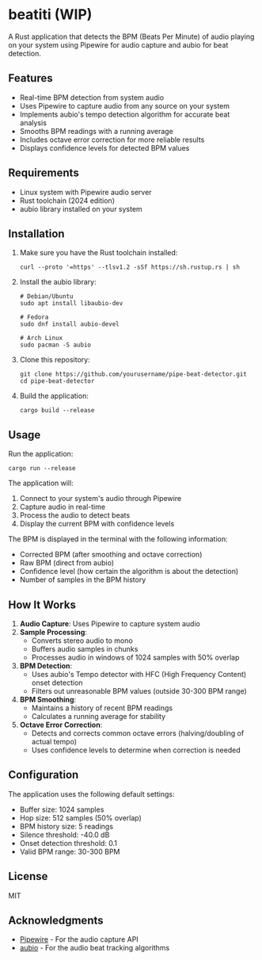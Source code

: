# beatiti (WIP)

A Rust application that detects the BPM (Beats Per Minute) of audio playing on your system using Pipewire for audio capture and aubio for beat detection.

## Features

- Real-time BPM detection from system audio
- Uses Pipewire to capture audio from any source on your system
- Implements aubio's tempo detection algorithm for accurate beat analysis
- Smooths BPM readings with a running average
- Includes octave error correction for more reliable results
- Displays confidence levels for detected BPM values

## Requirements

- Linux system with Pipewire audio server
- Rust toolchain (2024 edition)
- aubio library installed on your system

## Installation

1. Make sure you have the Rust toolchain installed:
   ```
   curl --proto '=https' --tlsv1.2 -sSf https://sh.rustup.rs | sh
   ```

2. Install the aubio library:
   ```
   # Debian/Ubuntu
   sudo apt install libaubio-dev
   
   # Fedora
   sudo dnf install aubio-devel
   
   # Arch Linux
   sudo pacman -S aubio
   ```

3. Clone this repository:
   ```
   git clone https://github.com/yourusername/pipe-beat-detector.git
   cd pipe-beat-detector
   ```

4. Build the application:
   ```
   cargo build --release
   ```

## Usage

Run the application:

```
cargo run --release
```

The application will:
1. Connect to your system's audio through Pipewire
2. Capture audio in real-time
3. Process the audio to detect beats
4. Display the current BPM with confidence levels

The BPM is displayed in the terminal with the following information:
- Corrected BPM (after smoothing and octave correction)
- Raw BPM (direct from aubio)
- Confidence level (how certain the algorithm is about the detection)
- Number of samples in the BPM history

## How It Works

1. **Audio Capture**: Uses Pipewire to capture system audio
2. **Sample Processing**: 
   - Converts stereo audio to mono
   - Buffers audio samples in chunks
   - Processes audio in windows of 1024 samples with 50% overlap
3. **BPM Detection**:
   - Uses aubio's Tempo detector with HFC (High Frequency Content) onset detection
   - Filters out unreasonable BPM values (outside 30-300 BPM range)
4. **BPM Smoothing**:
   - Maintains a history of recent BPM readings
   - Calculates a running average for stability
5. **Octave Error Correction**:
   - Detects and corrects common octave errors (halving/doubling of actual tempo)
   - Uses confidence levels to determine when correction is needed

## Configuration

The application uses the following default settings:

- Buffer size: 1024 samples
- Hop size: 512 samples (50% overlap)
- BPM history size: 5 readings
- Silence threshold: -40.0 dB
- Onset detection threshold: 0.1
- Valid BPM range: 30-300 BPM

## License

MIT

## Acknowledgments

- [Pipewire](https://pipewire.org/) - For the audio capture API
- [aubio](https://aubio.org/) - For the audio beat tracking algorithms